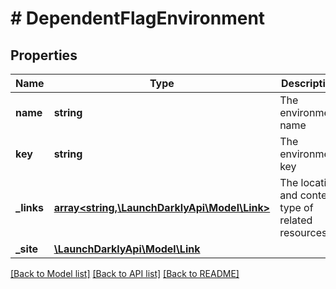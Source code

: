 # # DependentFlagEnvironment

## Properties

Name | Type | Description | Notes
------------ | ------------- | ------------- | -------------
**name** | **string** | The environment name | [optional]
**key** | **string** | The environment key |
**_links** | [**array<string,\LaunchDarklyApi\Model\Link>**](Link.md) | The location and content type of related resources |
**_site** | [**\LaunchDarklyApi\Model\Link**](Link.md) |  |

[[Back to Model list]](../../README.md#models) [[Back to API list]](../../README.md#endpoints) [[Back to README]](../../README.md)
